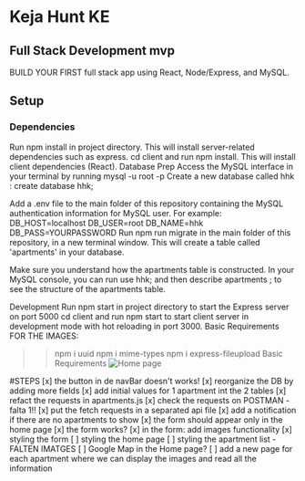 # Keja Hunt KE

## Full Stack Development mvp

BUILD YOUR FIRST full stack app using React, Node/Express, and MySQL.

## Setup

### Dependencies

Run npm install in project directory. This will install server-related dependencies such as express.
cd client and run npm install. This will install client dependencies (React).
Database Prep
Access the MySQL interface in your terminal by running mysql -u root -p
Create a new database called hhk
: create database hhk;

Add a .env file to the main folder of this repository containing the MySQL authentication information for MySQL user. For example:
DB_HOST=localhost
DB_USER=root
DB_NAME=hhk
DB_PASS=YOURPASSWORD
Run npm run migrate in the main folder of this repository, in a new terminal window. This will create a table called 'apartments' in your database.

Make sure you understand how the apartments
table is constructed. In your MySQL console, you can run use hhk; and then describe apartments
; to see the structure of the apartments
table.

Development
Run npm start in project directory to start the Express server on port 5000
cd client and run npm start to start client server in development mode with hot reloading in port 3000.
Basic Requirements
FOR THE IMAGES:

> > npm i uuid
> > npm i mime-types
> > npm i express-fileupload
> > Basic Requirements
![Home page](https://user-images.githubusercontent.com/62676665/95111845-c3443900-0748-11eb-80c7-0c0dc282c93d.PNG)


#STEPS
[x] the button in de navBar doesn't works!
[x] reorganize the DB by adding more fields
[x] add initial values for 1 apartment int the 2 tables
[x] refact the requests in apartments.js
[x] check the requests on POSTMAN - falta 1!!
[x] put the fetch requests in a separated api file
[x] add a notification if there are no apartments to show
[x] the form should appear only in the home page
[x] the form works?
[x] in the form: add images functionality
[x] styling the form
[ ] styling the home page
[ ] styling the apartment list - FALTEN IMATGES
[ ] Google Map in the Home page?
[ ] add a new page for each apartment where we can display the images and read all the information

